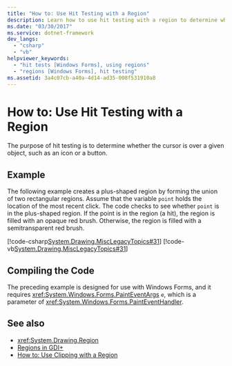 ```yaml
---
title: "How to: Use Hit Testing with a Region"
description: Learn how to use hit testing with a region to determine whether the cursor is over a certain subject, such as an icon or a button.
ms.date: "03/30/2017"
ms.service: dotnet-framework
dev_langs: 
  - "csharp"
  - "vb"
helpviewer_keywords: 
  - "hit tests [Windows Forms], using regions"
  - "regions [Windows Forms], hit testing"
ms.assetid: 3a4c07cb-a40a-4d14-ad35-008f531910a8
---
```

# How to: Use Hit Testing with a Region

The purpose of hit testing is to determine whether the cursor is over a given object, such as an icon or a button.  
  
## Example  

 The following example creates a plus-shaped region by forming the union of two rectangular regions. Assume that the variable `point` holds the location of the most recent click. The code checks to see whether `point` is in the plus-shaped region. If the point is in the region (a hit), the region is filled with an opaque red brush. Otherwise, the region is filled with a semitransparent red brush.  
  
 [!code-csharp[System.Drawing.MiscLegacyTopics#31](~/samples/snippets/csharp/VS_Snippets_Winforms/System.Drawing.MiscLegacyTopics/CS/Class1.cs#31)]
 [!code-vb[System.Drawing.MiscLegacyTopics#31](~/samples/snippets/visualbasic/VS_Snippets_Winforms/System.Drawing.MiscLegacyTopics/VB/Class1.vb#31)]  
  
## Compiling the Code  

 The preceding example is designed for use with Windows Forms, and it requires <xref:System.Windows.Forms.PaintEventArgs> `e`, which is a parameter of <xref:System.Windows.Forms.PaintEventHandler>.  
  
## See also

- <xref:System.Drawing.Region>
- [Regions in GDI+](regions-in-gdi.md)
- [How to: Use Clipping with a Region](how-to-use-clipping-with-a-region.md)
